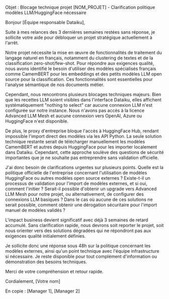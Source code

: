 Objet : Blocage technique projet [NOM_PROJET] - Clarification politique modèles LLM/HuggingFace nécessaire

Bonjour [Équipe responsable Dataiku],

Suite à mes relances des 3 dernières semaines restées sans réponse, je sollicite votre aide pour débloquer un projet stratégique actuellement à l'arrêt.

Notre projet nécessite la mise en œuvre de fonctionnalités de traitement du langage naturel en français, notamment du clustering de textes et de la classification zero-shot/few-shot. Pour répondre aux exigences qualité, nous avons identifié le besoin d'utiliser des modèles spécialisés français comme CamemBERT pour les embeddings et des petits modèles LLM open source pour la classification. Ces fonctionnalités sont essentielles pour l'analyse sémantique de nos documents métier.

Cependant, nous rencontrons plusieurs blocages techniques majeurs. Bien que les recettes LLM soient visibles dans l'interface Dataiku, elles affichent systématiquement "nothing to select" car aucune connexion LLM n'est configurée sur notre instance. Nous n'avons pas accès à la licence Advanced LLM Mesh et aucune connexion vers OpenAI, Azure ou HuggingFace n'est disponible.

De plus, le proxy d'entreprise bloque l'accès à HuggingFace Hub, rendant impossible l'import direct des modèles via les API Python. La seule solution technique restante serait de télécharger manuellement les modèles CamemBERT et autres depuis HuggingFace pour les importer localement dans Dataiku. Cependant, cette approche soulève des questions de sécurité importantes que je ne souhaite pas entreprendre sans validation officielle.

J'ai donc besoin de clarifications urgentes sur plusieurs points. Quelle est la politique officielle de l'entreprise concernant l'utilisation de modèles HuggingFace ou autres modèles open source externes ? Existe-t-il un processus de validation pour l'import de modèles externes, et si oui, comment l'initier ? Serait-il possible d'obtenir un upgrade vers Advanced LLM Mesh pour notre projet, ou alternativement, de configurer des connexions LLM basiques ? Dans le cas où aucune de ces solutions ne serait possible, comment obtenir une dérogation sécuritaire pour l'import manuel de modèles validés ?

L'impact business devient significatif avec déjà 3 semaines de retard accumulé. Sans clarification rapide, nous devrons soit reporter le projet, soit nous orienter vers des solutions dégradées qui ne répondront pas aux exigences qualité initialement définies.

Je sollicite donc une réponse sous 48h sur la politique concernant les modèles externes, ainsi qu'un point technique avec l'équipe infrastructure si nécessaire. Je reste disponible pour tout complément d'information ou démonstration des besoins techniques.

Merci de votre compréhension et retour rapide.

Cordialement,
[Votre nom]

En copie : [Manager 1], [Manager 2]
